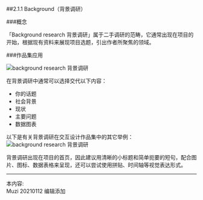 ##2.1.1 Background（背景调研）

###概念

「Background research 背景调研」属于二手调研的范畴，它通常出现在项目的开始，根据现有资料来展现项目选题，引出作者所聚焦的领域。


###作品集应用

![background research 背景调研](http://kitpic.makebi.net/2021/ixd_02.jpg)

在背景调研中通常可以选择交代以下内容：
 - 你的话题
 - 社会背景
 - 现状
 - 主要问题
 - 数据图表

以下是有关背景调研在交互设计作品集中的其它举例：
![background research 背景调研](http://kitpic.makebi.net/2021/ixd_03.jpg)

背景调研出现在项目的首页，因此建议用清晰的小标题和简单扼要的短句，配合图片、图标、数据表格来呈现，还可以尝试使用拼贴、时间轴等视觉表达形式。




---
本内容:  
Muzi 20210112 编辑添加
